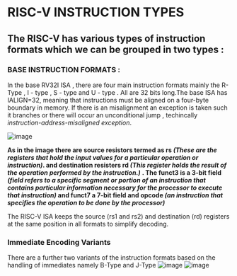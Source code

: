 # RISC-V INSTRUCTION TYPES
## The RISC-V has various types of instruction formats which we can be grouped in two types : 
### BASE INSTRUCTION FORMATS :
In the base RV32I ISA , there are four main instruction formats mainly the R-Type , I - type , S - type and U - type .
All are 32 bits long.The base ISA has IALIGN=32, meaning that instructions must be aligned on a four-byte boundary in memory.
If there is an misalignment an exception is taken such it branches or there will occur an unconditional jump , techincally *instruction-address-misaligned exception*.

![image](https://github.com/user-attachments/assets/ba58b088-d2c8-4fe9-bf97-87fd1d983aef)

**As in the image there are source resistors termed as **rs** *(These are the registers that hold the input values for a particular operation or instruction)*.  and destination resisters **rd** *(This register holds the result of the operation performed by the instruction.)* . The **funct3** is a 3-bit field *(field refers to a specific segment or portion of an instruction that contains particular information necessary for the processor to execute that instruction)*  and **funct7** a 7-bit field  and opcode *(an instruction that specifies the operation to be done by the processor)***

The RISC-V ISA keeps the source (rs1 and rs2) and destination (rd) registers at the same position in all
formats to simplify decoding. 

###  Immediate Encoding Variants 
There are a further two variants of the instruction formats   based on the handling of immediates namely B-Type and J-Type
![image](https://github.com/user-attachments/assets/fda21dc2-3feb-49a3-9fd8-9af8128fd977)
![image](https://github.com/user-attachments/assets/b624e997-6112-40cd-9702-5d9823d0a4b7)

